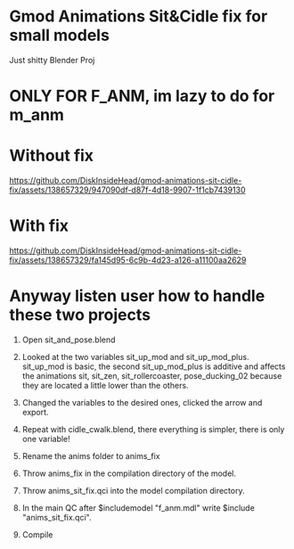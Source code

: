 # Gmod Animations Sit&Сidle fix for small models
Just shitty Blender Proj

# ONLY FOR F_ANM, im lazy to do for m_anm

# Without fix

https://github.com/DiskInsideHead/gmod-animations-sit-cidle-fix/assets/138657329/947090df-d87f-4d18-9907-1f1cb7439130

# With fix

https://github.com/DiskInsideHead/gmod-animations-sit-cidle-fix/assets/138657329/fa145d95-6c9b-4d23-a126-a11100aa2629

# Anyway listen user how to handle these two projects

1. Open sit_and_pose.blend

2. Looked at the two variables sit_up_mod and sit_up_mod_plus. sit_up_mod is basic, the second sit_up_mod_plus is additive and affects the animations sit, sit_zen, sit_rollercoaster, pose_ducking_02 because they are located a little lower than the others.

3. Changed the variables to the desired ones, clicked the arrow and export.

4. Repeat with cidle_cwalk.blend, there everything is simpler, there is only one variable!

5. Rename the anims folder to anims_fix

6. Throw anims_fix in the compilation directory of the model.

7. Throw anims_sit_fix.qci into the model compilation directory.

8. In the main QC after $includemodel "f_anm.mdl" write $include "anims_sit_fix.qci".
   
9. Compile



